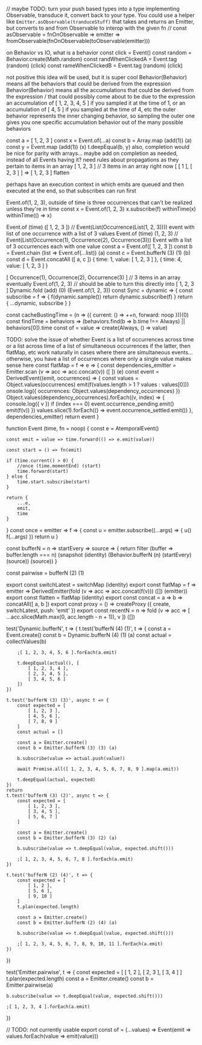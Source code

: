 // maybe TODO: turn your push based types into a type implementing Observable, transduce it, convert back to your type. You could use a helper like `Emitter.asObservable(tranduceStuff)` that takes and returns an Emitter, but converts to and from Observable to interop with the given fn
// const asObservable = fnOnObservable =>  emitter => fromObservable(fnOnObservable(toObservable(emitter)))

on Behavior vs IO, what is a behavior
const click = Event()
const random = Behavior.create(Math.random)
const randWhenClickedA = Event.tag (random) (click)
const rameWhenClickedB = Event.tag (random) (click)

not positive this idea will be used, but it is super cool
Behavior(Behavior) means all the behaviors that could be derived from the expression
Behavior(Behavior) means all the accumulations that could be derived from the expression / that could possibly come about to be due to the expression
an accumulation of [ 1, 2, 3, 4, 5 ] if you sampled it at the time of 1, or an accumulation of [ 4, 5 ] if you sampled at the time of 4, etc
the outer behavior represents the inner changing behavior, so sampling the outer one gives you one specific accumulation behavior out of the many possible behaviors


const a = [ 1, 2, 3 ]
const x = Event.of(...a)
const b = Array.map (add(1)) (a)
const y = Event.map (add(1)) (x)
t.deepEqual(b, y)
also, completion would be nice for parity with arrays... maybe add on completion as needed, instead of all Events having it?
need rules about propagations as they pertain to items in an array
[ 1, 2, 3 ] // 3 items in an array right now
[ [ 1 ], [ 2, 3 ] ] => [ 1, 2, 3 ]
flatten

perhaps have an execution context in which emits are queued and then executed at the end, so that subscribes can run first

Event.of(1, 2, 3), outside of time is three occurrences that can't be realized unless they're in time
const x = Event.of(1, 2, 3)
x.subscribe(f)
withinTime(x)
withinTime(() => x)

Event.of (time) ([ 1, 2, 3 ]) // Event(List(Occurrence(List(1, 2, 3)))) event with list of one occurrence with a list of 3 values
Event.of (time) (1, 2, 3) // Event(List(Occurrence(1), Occurrence(2), Occurrence(3))) Event with a list of 3 occurrences each with one value
const a = Event.of([ 1, 2, 3 ])
const b = Event.chain (list => Event.of(...list)) (a)
const c = Event.bufferN (3) (1) (b)
const d = Event.concatAll ([ a, c ]) { time: 1, value: [ 1, 2, 3 ] }, { time: 4, value: [ 1, 2, 3 ] }

[ Occurrence(1), Occurrence(2), Occurrence(3) ] // 3 items in an array eventually
Event.of(1, 2, 3) // should be able to turn this directly into [ 1, 2, 3 ]
Dynamic.fold (add) (0) (Event.of(1, 2, 3))
const Sync = dynamic => {
	const subscribe = f => {
		f(dynamic.sample())
		return dynamic.subscribe(f)
	}
	return { ...dynamic, subscribe }
}

const cacheBustingTime = (n => ({ current: () => ++n, forward: noop }))(0)
const findTime = behaviors => (behaviors.find(b => b.time !== Always) || behaviors[0]).time
const of = value => create(Always, () => value)



TODO: solve the issue of whether Event is a list of occurrences across time or a list across time of a list of simultaneous occurrences
if the latter, then flatMap, etc work naturally in cases where there are simultaneous events... otherwise, you have a list of occurrences where only a single value makes sense here
const flatMap = f => e => {
	const dependencies_emitter = Emitter.scan (v => acc => acc.concat(v)) ([ ]) (e)
	const event = DerivedEvent((emit, occurrences) => {
		const values = Object.values(occurrences)
		emit(f(values.length > 1 ? values : values[0]))
		onsole.log({ occurrences: Object.values(dependency_occurrences) })
		Object.values(dependency_occurrences).forEach((v, index) => {
			console.log({ v })
				if (index === 0) event.occurrence_pending.emit()
			emit(f(v))
		})
		values.slice(1).forEach(() => event.occurrence_settled.emit())
	}, dependencies_emitter)
	return event
}

function Event (time, fn = noop) {
	const e = AtemporalEvent()

	const emit = value => time.forward(() => e.emit(value))

	const start = () => fn(emit)

	if (time.current() > 0) {
		//once (time.momentEnd) (start)
		time.forward(start)
	} else {
		time.start.subscribe(start)
	}

	return {
		...e,
		emit,
		time
	}
}
const once = emitter => f => {
	const u = emitter.subscribe((...args) => {
		u()
		f(...args)
	})
	return u
}

const bufferN = n => startEvery => source => {
	return filter
		(buffer => buffer.length === n)
		(snapshot (identity) (Behavior.bufferN (n) (startEvery) (source)) (source))
}

const pairwise = bufferN (2) (1)

export const switchLatest = switchMap (identity)
export const flatMap = f => emitter => DerivedEmitter(fold (v => acc => acc.concat(f(v))) ([]) (emitter))
export const flatten = flatMap (identity)
export const concat = a => b => concatAll([ a, b ])
export const proxy = () => createProxy ({ create, switchLatest, push: 'emit' })
export const recentN = n => fold
	(v => acc => [ ...acc.slice(Math.max(0, acc.length - n + 1)), v ])
	([])

test('Dynamic.bufferN', t => {
	t.test('bufferN (4) (1)', t => {
		const a = Event.create()
		const b = Dynamic.bufferN (4) (1) (a)
		const actual = collectValues(b)

		;[ 1, 2, 3, 4, 5, 6 ].forEach(a.emit)

		t.deepEqual(actual(), [
			[ 1, 2, 3, 4 ],
			[ 2, 3, 4, 5 ],
			[ 3, 4, 5, 6 ]
		])
	})

	t.test('bufferN (3) (3)', async t => {
		const expected = [
			[ 1, 2, 3 ],
			[ 4, 5, 6 ],
			[ 7, 8, 9 ]
		]
		const actual = []

		const a = Emitter.create()
		const b = Emitter.bufferN (3) (3) (a)

		b.subscribe(value => actual.push(value))

		await Promise.all([ 1, 2, 3, 4, 5, 6, 7, 8, 9 ].map(a.emit))
		
		t.deepEqual(actual, expected)
	})
	return
	t.test('bufferN (3) (2)', async t => {
		const expected = [
			[ 1, 2, 3 ],
			[ 3, 4, 5 ],
			[ 5, 6, 7 ]
		]

		const a = Emitter.create()
		const b = Emitter.bufferN (3) (2) (a)

		b.subscribe(value => t.deepEqual(value, expected.shift()))

		;[ 1, 2, 3, 4, 5, 6, 7, 8 ].forEach(a.emit)
	})

	t.test('bufferN (2) (4)', t => {
		const expected = [
			[ 1, 2 ],
			[ 5, 6 ],
			[ 9, 10 ]
		]
		t.plan(expected.length)

		const a = Emitter.create()
		const b = Emitter.bufferN (2) (4) (a)

		b.subscribe(value => t.deepEqual(value, expected.shift()))

		;[ 1, 2, 3, 4, 5, 6, 7, 8, 9, 10, 11 ].forEach(a.emit)
	})
})

test('Emitter.pairwise', t => {
	const expected = [
		[ 1, 2 ],
		[ 2, 3 ],
		[ 3, 4 ]
	]
	t.plan(expected.length)
	const a = Emitter.create()
	const b = Emitter.pairwise(a)

	b.subscribe(value => t.deepEqual(value, expected.shift()))

	;[ 1, 2, 3, 4 ].forEach(a.emit)
})

// TODO: not currently usable
export const of = (...values) => Event(emit => values.forEach(value => emit(value)))
